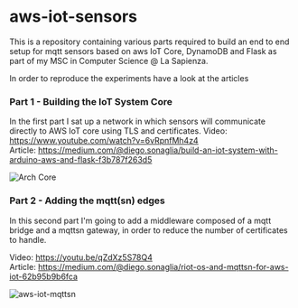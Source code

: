 # aws-iot-sensors
This is a repository containing various parts required to build an end to end setup for mqtt sensors based on aws IoT Core, DynamoDB and Flask as part of my MSC in Computer Science @ La Sapienza.

In order to reproduce the experiments have a look at the articles

### Part 1 - Building the IoT System Core
In the first part I sat up a network in which sensors will communicate directly to AWS IoT core using TLS and certificates.
Video:  https://www.youtube.com/watch?v=6vRpnfMh4z4  
Article: https://medium.com/@diego.sonaglia/build-an-iot-system-with-arduino-aws-and-flask-f3b787f263d5   

![Arch Core](https://di3go-article-images.s3.eu-central-1.amazonaws.com/uPic/aws-iot-core.png)

### Part 2 - Adding the mqtt(sn) edges
In this second part I'm going to add a middleware composed of a mqtt bridge and a mqttsn gateway, in order to reduce the number of certificates to handle.

Video: https://youtu.be/qZdXz5S78Q4   
Article: https://medium.com/@diego.sonaglia/riot-os-and-mqttsn-for-aws-iot-62b95b9b6fca    

![aws-iot-mqttsn](https://di3go-article-images.s3.eu-central-1.amazonaws.com/uPic/aws-iot-mqttsn.png)
